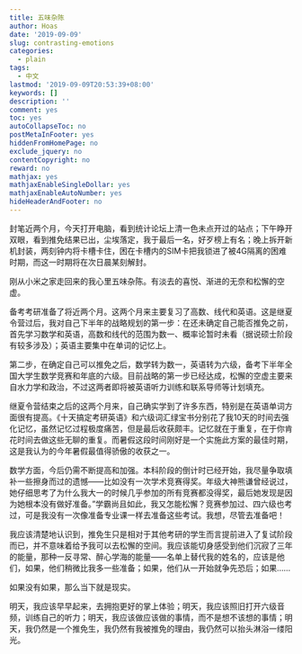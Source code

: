 ```yaml
---
title: 五味杂陈
author: Hoas
date: '2019-09-09'
slug: contrasting-emotions
categories:
  - plain
tags:
  - 中文
lastmod: '2019-09-09T20:53:39+08:00'
keywords: []
description: ''
comment: yes
toc: yes
autoCollapseToc: no
postMetaInFooter: yes
hiddenFromHomePage: no
exclude_jquery: no
contentCopyright: no
reward: no
mathjax: yes
mathjaxEnableSingleDollar: yes
mathjaxEnableAutoNumber: yes
hideHeaderAndFooter: no
---
```


封笔近两个月，今天打开电脑，看到统计论坛上清一色未点开过的站点；下午睁开双眼，看到推免结果已出，尘埃落定，我于最后一名，好歹榜上有名；晚上拆开新机封装，两刻钟内将卡槽卡住，困在卡槽内的SIM卡把我锁进了被4G隔离的困难时期，而这一时期将在次日晨某刻解封。

刚从小米之家走回来的我心里五味杂陈。有淡去的喜悦、渐进的无奈和松懈的空虚。

<!--more-->

备考考研准备了将近两个月。这两个月来主要复习了高数、线代和英语。这是继夏令营过后，我对自己下半年的战略规划的第一步：在还未确定自己能否推免之前，首先学习数学和英语，高数和线代的范围为数一、概率论暂时未看（据说硕士阶段有较多涉及）；英语主要集中在单词的记忆上。

第二步，在确定自己可以推免之后，数学转为数一，英语转为六级，备考下半年全国大学生数学竞赛和年底的六级。目前战略的第一步已经达成，松懈的空虚主要来自水力学和政治，不过这两者即将被英语听力训练和联系导师等计划填充。

继夏令营结束之后的这两个月来，自己确实学到了许多东西，特别是在英语单词方面很有提高。《十天搞定考研英语》和六级词汇绿宝书分别花了我10天的时间去强化记忆，虽然记忆过程极度痛苦，但是最后收获颇丰。记忆就在于重复，在于你肯花时间去做这些无聊的重复。而暑假这段时间刚好是一个实施此方案的最佳时期，这是我认为的今年暑假最值得骄傲的收获之一。

数学方面，今后仍需不断提高和加强。本科阶段的倒计时已经开始，我尽量争取填补一些擦身而过的遗憾——比如没有一次学术竞赛得奖。年级大神熊谦曾经说过，她仔细思考了为什么我大一的时候几乎参加的所有竞赛都没得奖，最后她发现是因为她根本没有做好准备。”学霸尚且如此，我又怎能松懈？竞赛参加过、四六级也考过，可是我没有一次像准备专业课一样去准备这些考试。我想，尽管去准备吧！

我应该清楚地认识到，推免生只是相对于其他考研的学生而言提前进入了复试阶段而已，并不意味着给予我可以去松懈的空间。我应该能切身感受到他们沉寂了三年的能量，那种一反寻常、醉心学海的能量——名单上替代我的姓名的，应该是他们，如果，他们稍微比我多一些准备；如果，他们从一开始就争先恐后；如果……

如果没有如果，那么当下就是现实。

明天，我应该早早起来，去拥抱更好的掌上体验；明天，我应该照旧打开六级音频，训练自己的听力；明天，我应该做应该做的事情，而不是想不该想的事情；明天，我仍然是一个推免生，我仍然有我被推免的理由，我仍然可以抬头淋浴一缕阳光。